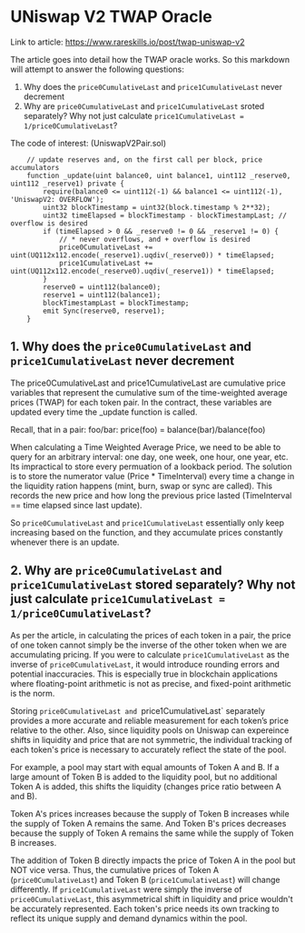 # UNiswap V2 TWAP Oracle

Link to article: https://www.rareskills.io/post/twap-uniswap-v2

The article goes into detail how the TWAP oracle works. So this markdown will attempt to answer the following questions:
1. Why does the `price0CumulativeLast` and `price1CumulativeLast` never decrement
2. Why are `price0CumulativeLast` and `price1CumulativeLast` sroted separately? Why not just calculate `price1CumulativeLast = 1/price0CumulativeLast`?

The code of interest: (UniswapV2Pair.sol)
```
    // update reserves and, on the first call per block, price accumulators
    function _update(uint balance0, uint balance1, uint112 _reserve0, uint112 _reserve1) private {
        require(balance0 <= uint112(-1) && balance1 <= uint112(-1), 'UniswapV2: OVERFLOW');
        uint32 blockTimestamp = uint32(block.timestamp % 2**32);
        uint32 timeElapsed = blockTimestamp - blockTimestampLast; // overflow is desired
        if (timeElapsed > 0 && _reserve0 != 0 && _reserve1 != 0) {
            // * never overflows, and + overflow is desired
            price0CumulativeLast += uint(UQ112x112.encode(_reserve1).uqdiv(_reserve0)) * timeElapsed;
            price1CumulativeLast += uint(UQ112x112.encode(_reserve0).uqdiv(_reserve1)) * timeElapsed;
        }
        reserve0 = uint112(balance0);
        reserve1 = uint112(balance1);
        blockTimestampLast = blockTimestamp;
        emit Sync(reserve0, reserve1);
    }
```

## 1. Why does the `price0CumulativeLast` and `price1CumulativeLast` never decrement
The price0CumulativeLast and price1CumulativeLast are cumulative price variables that represent the cumulative sum of the time-weighted average prices (TWAP) for each token pair. In the contract, these variables are updated every time the _update function is called.

Recall, that in a pair: foo/bar: price(foo) = balance(bar)/balance(foo)

When calculating a Time Weighted Average Price, we need to be able to query for an arbitrary interval: one day, one week, one hour, one year, etc. Its impractical to store every permuation of a lookback period. The solution is to store the numerator value (Price * TimeInterval) every time a change in the liquidity ration happens (mint, burn, swap or sync are called). This records the new price and how long the previous price lasted (TimeInterval == time elapsed since last update).

So `price0CumulativeLast` and `price1CumulativeLast` essentially only keep increasing based on the function, and they accumulate prices constantly whenever there is an update.

## 2. Why are `price0CumulativeLast` and `price1CumulativeLast` stored separately? Why not just calculate `price1CumulativeLast = 1/price0CumulativeLast`?
As per the article, in calculating the prices of each token in a pair, the price of one token cannot simply be the inverse of the other token when we are accumulating pricing. If you were to calculate `price1CumulativeLast` as the inverse of `price0CumulativeLast`, it would introduce rounding errors and potential inaccuracies. This is especially true in blockchain applications where floating-point arithmetic is not as precise, and fixed-point arithmetic is the norm.

Storing `price0CumulativeLast and `price1CumulativeLast` separately provides a more accurate and reliable measurement for each token’s price relative to the other. Also, since liquidity pools on Uniswap can expereince shifts in liquidity and price that are not symmetric, the individual tracking of each token's price is necessary to accurately reflect the state of the pool.

For example, a pool may start with equal amounts of Token A and B. If a large amount of Token B is added to the liquidity pool, but no additional Token A is added, this shifts the liquidity (changes price ratio between A and B).

Token A's prices increases because the supply of Token B increases while the supply of Token A remains the same. And Token B's prices decreases because the supply of Token A remains the same while the supply of Token B increases.

The addition of Token B directly impacts the price of Token A in the pool but NOT vice versa. Thus, the cumulative prices of Token A (`price0CumulativeLast`) and Token B (`price1CumulativeLast`) will change differently. If `price1CumulativeLast` were simply the inverse of `price0CumulativeLast`, this asymmetrical shift in liquidity and price wouldn't be accurately represented. Each token's price needs its own tracking to reflect its unique supply and demand dynamics within the pool.

